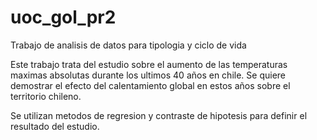 # uoc_gol_pr2
Trabajo de analisis de datos para tipologia y ciclo de vida

Este trabajo trata del estudio sobre el aumento de las temperaturas maximas absolutas durante los ultimos 40 años en chile.
Se quiere demostrar el efecto del calentamiento global en estos años sobre el territorio chileno.

Se utilizan metodos de regresion y contraste de hipotesis para definir el resultado del estudio.
